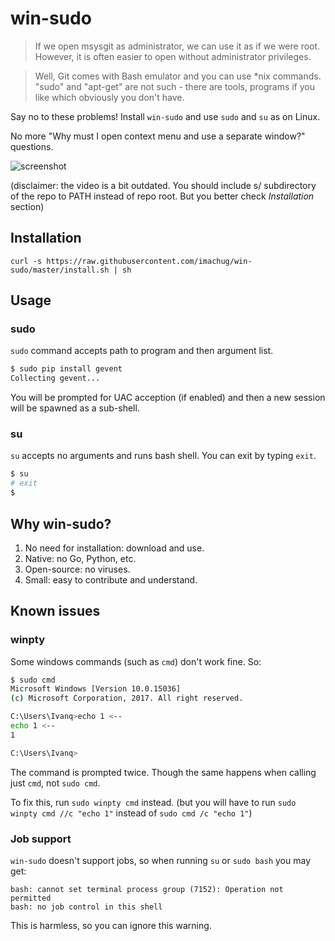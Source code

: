 # win-sudo

> If we open msysgit as administrator, we can use it as if we were root.
> However, it is often easier to open without administrator privileges.

> Well, Git comes with Bash emulator and you can use *nix commands. "sudo" and "apt-get" are not such - there are tools, programs if you like which obviously you don't have.

Say no to these problems! Install `win-sudo` and use `sudo` and `su` as on Linux.

No more "Why must I open context menu and use a separate window?" questions.

![screenshot](img/screenshot.gif)


(disclaimer: the video is a bit outdated. You should include s/ subdirectory of the repo to PATH instead of repo root. But you better check *Installation* section) 

## Installation

```
curl -s https://raw.githubusercontent.com/imachug/win-sudo/master/install.sh | sh
```

## Usage

### sudo

`sudo` command accepts path to program and then argument list.

```bash
$ sudo pip install gevent
Collecting gevent...
```

You will be prompted for UAC acception (if enabled) and then a new session will be spawned as a sub-shell.

### su

`su` accepts no arguments and runs bash shell. You can exit by typing `exit`.

```bash
$ su
# exit
$
```

## Why win-sudo?

1. No need for installation: download and use.
2. Native: no Go, Python, etc.
3. Open-source: no viruses.
4. Small: easy to contribute and understand.

## Known issues

### winpty

Some windows commands (such as `cmd`) don't work fine. So:

```bash
$ sudo cmd
Microsoft Windows [Version 10.0.15036]
(c) Microsoft Corporation, 2017. All right reserved.

C:\Users\Ivanq>echo 1 <--
echo 1 <--
1

C:\Users\Ivanq>
```

The command is prompted twice. Though the same happens when calling just `cmd`, not `sudo cmd`.

To fix this, run `sudo winpty cmd` instead. (but you will have to run `sudo winpty cmd //c "echo 1"` instead of `sudo cmd /c "echo 1"`)

### Job support

`win-sudo` doesn't support jobs, so when running `su` or `sudo bash` you may get:

```
bash: cannot set terminal process group (7152): Operation not permitted
bash: no job control in this shell
```

This is harmless, so you can ignore this warning.

